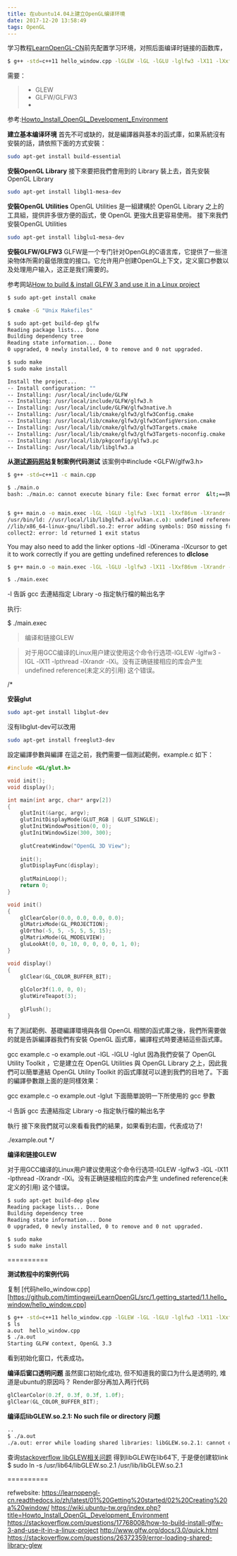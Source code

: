 ```yaml
---
title: 在ubuntu14.04上建立OpenGL编译环境
date: 2017-12-20 13:58:49
tags: OpenGL
---
```



学习教程[LearnOpenGL-CN][1]前先配置学习环境，对照后面编译时链接的函数库，

```sh
$ g++ -std=c++11 hello_window.cpp -lGLEW -lGL -lGLU -lglfw3 -lX11 -lXxf86vm -lXrandr -lpthread -lXi -ldl -lXinerama -lXcursor
```

需要：
> * GLEW
> * GLFW/GLFW3
> *

参考:[Howto_Install_OpenGL_Development_Environment][2]

**建立基本编译环境**
首先不可或缺的，就是編譯器與基本的函式庫，如果系統沒有安裝的話，請依照下面的方式安裝：
```sh
sudo apt-get install build-essential
```

**安裝OpenGL Library**
接下來要把我們會用到的 Library 裝上去，首先安裝 OpenGL Library
```sh
sudo apt-get install libgl1-mesa-dev
```

**安裝OpenGL Utilities**
OpenGL Utilities 是一組建構於 OpenGL Library 之上的工具組，提供許多很方便的函式，使 OpenGL 更強大且更容易使用。 接下來我們安裝OpenGL Utilities
```sh
sudo apt-get install libglu1-mesa-dev
```
**安裝GLFW/GLFW3**
GLFW是一个专门针对OpenGL的C语言库，它提供了一些渲染物体所需的最低限度的接口。它允许用户创建OpenGL上下文，定义窗口参数以及处理用户输入，这正是我们需要的。

参考网站[How to build & install GLFW 3 and use it in a Linux project][3]

```sh
$ sudo apt-get install cmake

$ cmake -G "Unix Makefiles"

$ sudo apt-get build-dep glfw
Reading package lists... Done
Building dependency tree
Reading state information... Done
0 upgraded, 0 newly installed, 0 to remove and 0 not upgraded.

$ sudo make
$ sudo make install

Install the project...
-- Install configuration: ""
-- Installing: /usr/local/include/GLFW
-- Installing: /usr/local/include/GLFW/glfw3.h
-- Installing: /usr/local/include/GLFW/glfw3native.h
-- Installing: /usr/local/lib/cmake/glfw3/glfw3Config.cmake
-- Installing: /usr/local/lib/cmake/glfw3/glfw3ConfigVersion.cmake
-- Installing: /usr/local/lib/cmake/glfw3/glfw3Targets.cmake
-- Installing: /usr/local/lib/cmake/glfw3/glfw3Targets-noconfig.cmake
-- Installing: /usr/local/lib/pkgconfig/glfw3.pc
-- Installing: /usr/local/lib/libglfw3.a
```

**从[测试源码网站][4]复制案例代码测试**
该案例中#include <GLFW/glfw3.h>


```sh
$ g++ -std=c++11 -c main.cpp

$ ./main.o
bash: ./main.o: cannot execute binary file: Exec format error  &lt;==执行main.o提示不是二进制可执行文件


$ g++ main.o -o main.exec -lGL -lGLU -lglfw3 -lX11 -lXxf86vm -lXrandr -lpthread -lXi
/usr/bin/ld: //usr/local/lib/libglfw3.a(vulkan.c.o): undefined reference to symbol 'dlclose@@GLIBC_2.2.5'
//lib/x86_64-linux-gnu/libdl.so.2: error adding symbols: DSO missing from command line
collect2: error: ld returned 1 exit status
```

You may also need to add the linker options -ldl -lXinerama -lXcursor to get it to work correctly if you are getting undefined references to **dlclose**

```sh
$ g++ main.o -o main.exec -lGL -lGLU -lglfw3 -lX11 -lXxf86vm -lXrandr -lpthread -lXi -ldl -lXinerama -lXcursor

$ ./main.exec
```


-l<Library>  告訴 gcc 去連結指定 Library
-o<file>     指定執行檔的輸出名字

执行:

$ ./main.exec

>  编译和链接GLEW

> 对于用GCC编译的Linux用户建议使用这个命令行选项-lGLEW -lglfw3 -lGL -lX11 -lpthread -lXrandr -lXi。没有正确链接相应的库会产生 undefined reference(未定义的引用) 这个错误。


/\*

**安装glut**

```sh
sudo apt-get install libglut-dev
```

沒有libglut-dev可以改用
```sh
sudo apt-get install freeglut3-dev
```

設定編譯參數與編譯
在這之前，我們需要一個測試範例，example.c 如下：
```c
#include <GL/glut.h>

void init();
void display();

int main(int argc, char* argv[2])
{
	glutInit(&argc, argv);
	glutInitDisplayMode(GLUT_RGB | GLUT_SINGLE);
	glutInitWindowPosition(0, 0);
	glutInitWindowSize(300, 300);
	
	glutCreateWindow("OpenGL 3D View");
	
	init();
	glutDisplayFunc(display);
	
	glutMainLoop();
	return 0;
}

void init()
{
	glClearColor(0.0, 0.0, 0.0, 0.0);
	glMatrixMode(GL_PROJECTION);
	glOrtho(-5, 5, -5, 5, 5, 15);
	glMatrixMode(GL_MODELVIEW);
	gluLookAt(0, 0, 10, 0, 0, 0, 0, 1, 0);
}

void display()
{
	glClear(GL_COLOR_BUFFER_BIT);
		
	glColor3f(1.0, 0, 0);
	glutWireTeapot(3);
	
	glFlush();
}
```
有了測試範例、基礎編譯環境與各個 OpenGL 相關的函式庫之後，我們所需要做的就是告訴編譯器我們有安裝 OpenGL 函式庫，編譯程式時要連結這些函式庫。

gcc example.c -o example.out -lGL -lGLU -lglut
因為我們安裝了 OpenGL Utility Toolkit ，它是建立在 OpenGL Utilities 與 OpenGL Library 之上，因此我們可以簡單連結 OpenGL Utility Toolkit 的函式庫就可以達到我們的目地了。下面的編譯參數跟上面的是同樣效果：

gcc example.c -o example.out -lglut
下面簡單說明一下所使用的 gcc 參數

-l<Library>  告訴 gcc 去連結指定 Library
-o<file>     指定執行檔的輸出名字

執行
接下來我們就可以來看看我們的結果，如果看到右圖，代表成功了!

./example.out
*/


**编译和链接GLEW**

对于用GCC编译的Linux用户建议使用这个命令行选项-lGLEW -lglfw3 -lGL -lX11 -lpthread -lXrandr -lXi。没有正确链接相应的库会产生 undefined reference(未定义的引用) 这个错误。

```sh
$ sudo apt-get build-dep glew
Reading package lists... Done
Building dependency tree       
Reading state information... Done
0 upgraded, 0 newly installed, 0 to remove and 0 not upgraded.

$ sudo make
$ sudo make install
```

==========

**测试教程中的案例代码**

复制 [代码hello_window.cpp][https://github.com/timtingwei/LearnOpenGL/src/1.getting_started/1.1.hello_window/hello_window.cpp]
```sh
$ g++ -std=c++11 hello_window.cpp -lGLEW -lGL -lGLU -lglfw3 -lX11 -lXxf86vm -lXrandr -lpthread -lXi -ldl -lXinerama -lXcursor
$ ls
a.out  hello_window.cpp
$ ./a.out
Starting GLFW context, OpenGL 3.3
```
看到初始化窗口，代表成功。

**编译后窗口透明问题**
虽然窗口初始化成功, 但不知道我的窗口为什么是透明的, 难道是ubuntu的原因吗？
Render部分再加入两行代码
```cpp
glClearColor(0.2f, 0.3f, 0.3f, 1.0f);
glClear(GL_COLOR_BUFFER_BIT);
```

**编译后libGLEW.so.2.1: No such file or directory 问题**

```sh
..
$ ./a.out
./a.out: error while loading shared libraries: libGLEW.so.2.1: cannot open shared object file: No such file or directory
```
查询[stackoverflow libGLEW相关问题][5]
得到libGLEW在lib64下, 于是便创建软link
$ sudo ln -s /usr/lib64/libGLEW.so.2.1 /usr/lib/libGLEW.so.2.1

==========

refwebsite:
https://learnopengl-cn.readthedocs.io/zh/latest/01%20Getting%20started/02%20Creating%20a%20window/
https://wiki.ubuntu-tw.org/index.php?title=Howto_Install_OpenGL_Development_Environment
https://stackoverflow.com/questions/17768008/how-to-build-install-glfw-3-and-use-it-in-a-linux-project
http://www.glfw.org/docs/3.0/quick.html
https://stackoverflow.com/questions/26372359/error-loading-shared-library-glew

[1]:https://learnopengl-cn.readthedocs.io/zh/latest/01%20Getting%20started/02%20Creating%20a%20window/
[2]:https://wiki.ubuntu-tw.org/index.php?title=Howto_Install_OpenGL_Development_Environment
[3]:https://stackoverflow.com/questions/17768008/how-to-build-install-glfw-3-and-use-it-in-a-linux-project
[4]:http://www.glfw.org/docs/3.0/quick.html
[5]:https://stackoverflow.com/questions/26372359/error-loading-shared-library-glew

